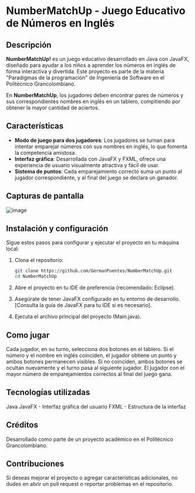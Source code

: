 
# NumberMatchUp - Juego Educativo de Números en Inglés

## Descripción
**NumberMatchUp!** es un juego educativo desarrollado en Java con JavaFX, diseñado para ayudar a los niños a aprender los números en inglés de forma interactiva y divertida. Este proyecto es parte de la materia "Paradigmas de la programación" de Ingeniería de Software en el Politécnico Grancolombiano. 

En **NumberMatchUp**, los jugadores deben encontrar pares de números y sus correspondientes nombres en inglés en un tablero, compitiendo por obtener la mayor cantidad de aciertos.

## Características
- **Modo de juego para dos jugadores**: Los jugadores se turnan para intentar emparejar números con sus nombres en inglés, lo que fomenta la competencia amistosa.
- **Interfaz gráfica**: Desarrollada con JavaFX y FXML, ofrece una experiencia de usuario visualmente atractiva y fácil de usar.
- **Sistema de puntos**: Cada emparejamiento correcto suma un punto al jugador correspondiente, y al final del juego se declara un ganador.

## Capturas de pantalla

![image](https://github.com/user-attachments/assets/036e4c9d-9278-4238-96f5-f2643b738bfc)

## Instalación y configuración
Sigue estos pasos para configurar y ejecutar el proyecto en tu máquina local:

1. Clona el repositorio:
   ```bash
   git clone https://github.com/GermanPuentes/NumberMatchUp.git
   cd NumberMatchUp
2. Abre el proyecto en tu IDE de preferencia (recomendado: Eclipse).

3. Asegúrate de tener JavaFX configurado en tu entorno de desarrollo. [Consulta la guía de JavaFX para tu IDE si es necesario].

4. Ejecuta el archivo principal del proyecto (Main.java).

## Como jugar
Cada jugador, en su turno, selecciona dos botones en el tablero.
Si el número y el nombre en inglés coinciden, el jugador obtiene un punto y ambos botones permanecen visibles.
Si no coinciden, ambos botones se ocultan nuevamente y el turno pasa al siguiente jugador.
El jugador con el mayor número de emparejamientos correctos al final del juego gana.

## Tecnologías utilizadas
Java 
JavaFX - Interfaz gráfica del usuario
FXML - Estructura de la interfaz

## Créditos
Desarrollado  como parte de un proyecto académico en el Politécnico Grancolombiano.

## Contribuciones
Si deseas mejorar el proyecto o agregar características adicionales, no dudes en abrir un pull request o reportar problemas en el repositorio.
